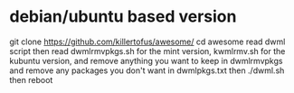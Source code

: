 # debian/ubuntu based version

git clone https://github.com/killertofus/awesome/ cd awesome read dwml script then read dwmlrmvpkgs.sh for the mint version, kwmlrmv.sh for the kubuntu version,
and remove anything you want to keep in dwmlrmvpkgs and remove any packages you don't want in dwmlpkgs.txt then ./dwml.sh
then reboot
